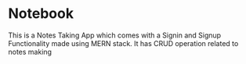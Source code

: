 # Notebook
This is a Notes Taking App which comes with a Signin and Signup Functionality made using MERN stack. It has CRUD operation related to notes making 
